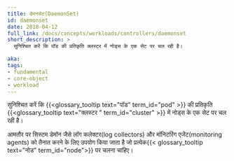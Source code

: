 ```yaml
---
title: डेमनसेट(DaemonSet)
id: daemonset
date: 2018-04-12
full_link: /docs/concepts/workloads/controllers/daemonset
short_description: >
  सुनिश्चित करें कि पॉड की प्रतिकृति क्लस्टर में नोड्स के एक सेट पर चल रही है।

aka: 
tags:
- fundamental
- core-object
- workload
---
```

सुनिश्चित करें कि {{<glossary_tooltip text="पॉड" term_id="pod" >}} की प्रतिकृति {{<glossary_tooltip text="क्लस्टर " term_id="cluster" >}} में नोड्स के एक सेट पर चल रही है।

<!--more--> 

आमतौर पर सिस्टम डेमॉन जैसे लॉग कलेक्टर(log collectors) और मॉनिटरिंग एजेंट(monitoring agents) को तैनात करने के लिए उपयोग किया जाता है जो प्रत्येक{{< glossary_tooltip text="नोड" term_id="node">}} पर चलना चाहिए।